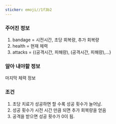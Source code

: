 ```yaml
---
sticker: emoji//1f3b2
---
```

### 주어진 정보
1. bandage = 시전시간, 초당 회복량, 추가 회복량
2. health = 현재 체력
3. attacks = {(공격시간, 피해량), (공격시간, 피해량),...}

### 알아 내야할 정보
마지막 체력 정보

### 조건
1. 초당 치료가 성공하면 할 수록 성공 횟수가 늘어남. 
2. 성공 횟수가 시전 시간 만큼 되면 추가 회복량을 얻음
3. 공격을 받으면 성공 횟수가 0이 됨.
